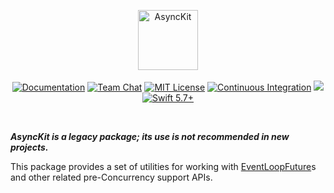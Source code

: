 <p align="center">
<picture>
  <source media="(prefers-color-scheme: dark)" srcset="https://github.com/vapor/async-kit/assets/1130717/1d4e3e08-b237-480b-913b-11d569f6f468">
  <source media="(prefers-color-scheme: light)" srcset="https://github.com/vapor/async-kit/assets/1130717/abb01b9f-f6d2-46de-be5a-59d721211bee">
  <img src="https://github.com/vapor/async-kit/assets/1130717/abb01b9f-f6d2-46de-be5a-59d721211bee" height="96" alt="AsyncKit">
</picture>
<br>
<br>
<a href="https://docs.vapor.codes/4.0/"><img src="https://design.vapor.codes/images/readthedocs.svg?1" alt="Documentation"></a>
<a href="https://discord.gg/vapor"><img src="https://design.vapor.codes/images/discordchat.svg" alt="Team Chat"></a>
<a href="LICENSE"><img src="https://design.vapor.codes/images/mitlicense.svg?1" alt="MIT License"></a>
<a href="https://github.com/vapor/async-kit/actions/workflows/test.yml"><img src="https://img.shields.io/github/actions/workflow/status/vapor/async-kit/test.yml?event=push&style=plastic&logo=github&label=test&logoColor=%23ccc" alt="Continuous Integration"></a>
<a href="https://codecov.io/github/vapor/async-kit"><img src="https://img.shields.io/codecov/c/github/vapor/async-kit?style=plastic&logo=codecov&label=Codecov&token=yDzzHja8lt"></a>
<a href="https://swift.org"><img src="https://design.vapor.codes/images/swift57up.svg?1" alt="Swift 5.7+"></a>
</p>

<br>

_**AsyncKit is a legacy package; its use is not recommended in new projects.**_

This package provides a set of utilities for working with [EventLoopFuture](https://swiftpackageindex.com/apple/swift-nio/main/documentation/niocore/eventloopfuture)s and other related pre-Concurrency support APIs.
